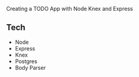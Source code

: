 Creating a TODO App with Node Knex and Express

## Tech

- Node
- Express
- Knex
- Postgres
- Body Parser
